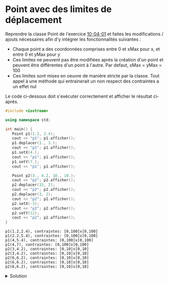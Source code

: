 # Point avec des limites de déplacement

Reprendre la classe Point de l'exercice [10-04-01](10-04-01%20Point%20avec%20constructeurs.md) et faites les modifications / ajouts nécessaires afin d'y intégrer les fonctionnalités suivantes :

- Chaque point a des coordonnées comprises entre 0 et xMax pour x, et entre 0 et yMax pour y
- Ces limites ne peuvent pas être modifiées après la création d'un point et peuvent être différentes d'un point à l'autre. Par defaut, xMax = yMax = 100
- Ces limites sont mises en oeuvre de manière stricte par la classe. Tout appel à une méthode qui entrainerait un non respect des contraintes a un effet nul

Le code ci-dessous doit s'exécuter correctement et afficher le résultat ci-après.

~~~cpp
#include <iostream>

using namespace std;

int main() {
   Point p1(1.2, 2.4);
   cout << "p1"; p1.afficher();
   p1.deplacer(1., 3.);
   cout << "p1"; p1.afficher();
   p1.setX(4.);
   cout << "p1"; p1.afficher();
   p1.setY(7.);
   cout << "p1"; p1.afficher();

   Point p2(3., 4.2, 10., 10.);
   cout << "p2"; p2.afficher();
   p2.deplacer(15, 2);
   cout << "p2"; p2.afficher();
   p2.deplacer(3, 2);
   cout << "p2"; p2.afficher();
   p2.setX(-3);
   cout << "p2"; p2.afficher();
   p2.setY(12);
   cout << "p2"; p2.afficher();
}
~~~

~~~text
p1(1.2,2.4), contraintes: [0,100]x[0,100]
p1(2.2,5.4), contraintes: [0,100]x[0,100]
p1(4,5.4), contraintes: [0,100]x[0,100]
p1(4,7), contraintes: [0,100]x[0,100]
p2(3,4.2), contraintes: [0,10]x[0,10]
p2(3,4.2), contraintes: [0,10]x[0,10]
p2(6,6.2), contraintes: [0,10]x[0,10]
p2(6,6.2), contraintes: [0,10]x[0,10]
p2(6,6.2), contraintes: [0,10]x[0,10]
~~~

<details>
<summary>Solution</summary>

~~~cpp
#include <iostream>

using namespace std;

class Point {
   double x, y;
   double maxX, maxY;  // pas besoin de const. L'absence de modificateurs suffit

   bool x_valide(double x) const;
   bool y_valide(double y) const;
   
public:
   // constructeurs
   Point();
   Point(double abscisse, double ordonnee, double maxX = 100., double maxY = 100.);

   // fonctions membres
   void deplacer(double dx, double dy);
   void afficher() const;

   // modificateurs
   void setX(double abscisse);
   void setY(double ordonnee);
};

// -----------------------------------------------------------------

int main() {
   Point p1(1.2, 2.4);
   cout << "p1"; p1.afficher();
   p1.deplacer(1., 3.);
   cout << "p1"; p1.afficher();
   p1.setX(4.);
   cout << "p1"; p1.afficher();
   p1.setY(7.);
   cout << "p1"; p1.afficher();

   Point p2(3., 4.2, 10., 10.);
   cout << "p2"; p2.afficher();
   p2.deplacer(15, 2);
   cout << "p2"; p2.afficher();
   p2.deplacer(3, 2);
   cout << "p2"; p2.afficher();
   p2.setX(-3);
   cout << "p2"; p2.afficher();
   p2.setY(12);
   cout << "p2"; p2.afficher();
}

// -----------------------------------------------------------------
Point::Point() : Point(0., 0.) {}

Point::Point(double abscisse, double ordonnee, double max_abs, double max_ord) : 
             x(abscisse), y(ordonnee), 
             maxX(max(abscisse, max_abs)), maxY(max(ordonnee, max_ord)) {}

bool Point::x_valide(double abscisse) const {
   return abscisse >= 0 and abscisse <= maxX;
}

bool Point::y_valide(double ordonnee) const {
   return ordonnee >= 0 and ordonnee <= maxY;
}

void Point::setX(double abscisse){
   if (x_valide(abscisse))
      x = abscisse;
}

void Point::setY(double ordonnee){
   if (y_valide(ordonnee))
      y = ordonnee;
}

void Point::deplacer(double dx, double dy) {
   if (x_valide(x + dx) and y_valide(y + dy)) {
      x += dx;
      y += dy;
   }
}

void Point::afficher() const {
   cout << "(" << x << "," << y << ")" << ", contraintes: [0," << maxX << "]x[0," << maxY << "]\n";
}
// -----------------------------------------------------------------
~~~

</details>
